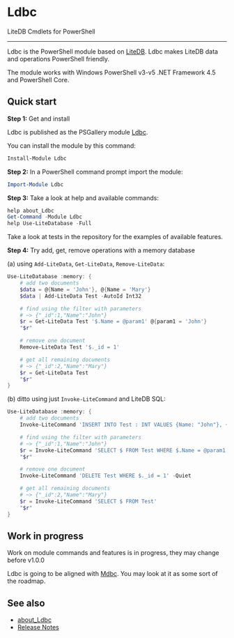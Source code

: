 # Ldbc

LiteDB Cmdlets for PowerShell

***

Ldbc is the PowerShell module based on [LiteDB](https://www.litedb.org).
Ldbc makes LiteDB data and operations PowerShell friendly.

The module works with Windows PowerShell v3-v5 .NET Framework 4.5 and PowerShell Core.

## Quick start

**Step 1:** Get and install

Ldbc is published as the PSGallery module [Ldbc](https://www.powershellgallery.com/packages/Ldbc).

You can install the module by this command:

```powershell
Install-Module Ldbc
```

**Step 2:** In a PowerShell command prompt import the module:

```powershell
Import-Module Ldbc
```

**Step 3:** Take a look at help and available commands:

```powershell
help about_Ldbc
Get-Command -Module Ldbc
help Use-LiteDatabase -Full
```

Take a look at tests in the repository for the examples of available features.

**Step 4:** Try add, get, remove operations with a memory database

(a) using `Add-LiteData`, `Get-LiteData`, `Remove-LiteData`:

```powershell
Use-LiteDatabase :memory: {
    # add two documents
    $data = @{Name = 'John'}, @{Name = 'Mary'}
    $data | Add-LiteData Test -AutoId Int32

    # find using the filter with parameters
    # ~> {"_id":1,"Name":"John"}
    $r = Get-LiteData Test '$.Name = @param1' @{param1 = 'John'}
    "$r"

    # remove one document
    Remove-LiteData Test '$._id = 1'

    # get all remaining documents
    # ~> {"_id":2,"Name":"Mary"}
    $r = Get-LiteData Test
    "$r"
}
```

(b) ditto using just `Invoke-LiteCommand` and LiteDB SQL:

```powershell
Use-LiteDatabase :memory: {
    # add two documents
    Invoke-LiteCommand 'INSERT INTO Test : INT VALUES {Name: "John"}, {Name: "Mary"}' -Quiet

    # find using the filter with parameters
    # ~> {"_id":1,"Name":"John"}
    $r = Invoke-LiteCommand 'SELECT $ FROM Test WHERE $.Name = @param1' @{param1 = 'John'}
    "$r"

    # remove one document
    Invoke-LiteCommand 'DELETE Test WHERE $._id = 1' -Quiet

    # get all remaining documents
    # ~> {"_id":2,"Name":"Mary"}
    $r = Invoke-LiteCommand 'SELECT $ FROM Test'
    "$r"
}
```

## Work in progress

Work on module commands and features is in progress, they may change before v1.0.0

Ldbc is going to be aligned with [Mdbc](https://github.com/nightroman/Mdbc).
You may look at it as some sort of the roadmap.

## See also

- [about_Ldbc](https://github.com/nightroman/Ldbc/blob/master/Module/en-US/about_Ldbc.help.txt)
- [Release Notes](https://github.com/nightroman/Ldbc/blob/master/Release-Notes.md)
